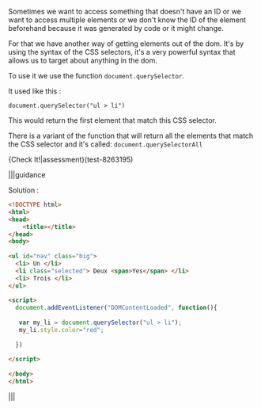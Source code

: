Sometimes we want to access something that doesn't have an ID or we want to access multiple elements or we don't know the ID of the element beforehand because it was generated by code or it might change.

For that we have another way of getting elements out of the dom. It's by using the syntax of the CSS selectors, it's a very powerful syntax that allows us to target about anything in the dom.

To use it we use the function `document.querySelector`.

It used like this :

```
document.querySelector("ul > li")
```

This would return the first element that match this CSS selector.

There is a variant of the function that will return all the elements that match the CSS selector and it's called:  `document.querySelectorAll`

{Check It!|assessment}(test-8263195)


|||guidance

Solution :

```html
<!DOCTYPE html>
<html>
<head>
    <title></title>
</head>
<body>
  
<ul id="nav" class="big">
  <li> Un </li>
  <li class="selected"> Deux <span>Yes</span> </li>
  <li> Trois </li>
</ul>
  
<script>
  document.addEventListener("DOMContentLoaded", function(){
    
   var my_li = document.querySelector("ul > li");
   my_li.style.color="red";
    
  })
  
</script>
  
</body>
</html>
```

|||
